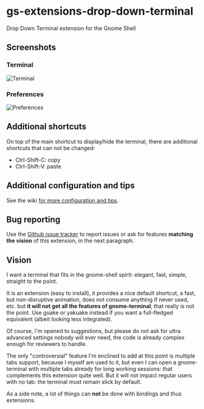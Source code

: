 gs-extensions-drop-down-terminal
================================

Drop Down Terminal extension for the Gnome Shell

Screenshots
-----------

### Terminal
![Terminal](https://github.com/zzrough/gs-extensions-drop-down-terminal/raw/master/screenshot-term.png)

### Preferences
![Preferences](https://github.com/zzrough/gs-extensions-drop-down-terminal/raw/master/screenshot-prefs.png)

Additional shortcuts
--------------------

On top of the main shortcut to display/hide the terminal, there are additional shortcuts that can not be changed:

* Ctrl-Shift-C: copy
* Ctrl-Shift-V: paste

Additional configuration and tips
---------------------------------

See the wiki [for more configuration and tips](https://github.com/zzrough/gs-extensions-drop-down-terminal/wiki).


Bug reporting
-------------

Use the [Github issue tracker](https://github.com/zzrough/gs-extensions-drop-down-terminal/issues) to report issues
or ask for features **matching the vision** of this extension, in the next paragraph.

Vision
------

I want a terminal that fits in the gnome-shell spirit: elegant, fast, simple, straight to the point.

It is an extension (easy to install), it provides a nice default shortcut, a fast, but non-disruptive animation,
does not consume anything if never used, etc. but **it will not get all the features of gnome-terminal**, that really is
not the point. Use guake or yakuake instead if you want a full-fledged equivalent (albeit looking less integrated).

Of course, I'm opened to suggestions, but please do not ask for ultra advanced settings nobody will ever need,
the code is already complex enough for reviewers to handle.

The only "controversial" feature I'm enclined to add at this point is multiple tabs support, because I myself am
used to it, but even I can open a gnome-terminal with multiple tabs already for long working sessions: that
complements this extension quite well. But it will not impact regular users with no tab: the terminal must remain
slick by default.

As a side note, a lot of things can **not** be done with bindings and thus extensions.
